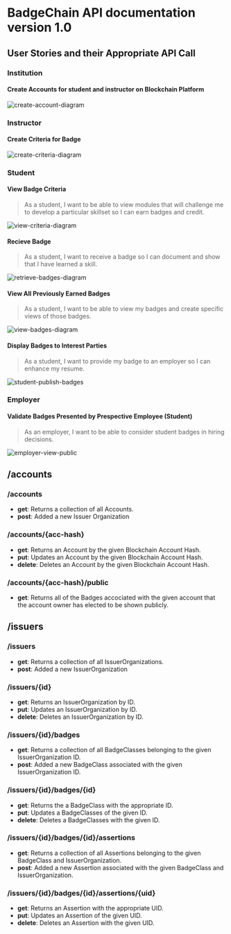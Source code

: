 # BadgeChain API documentation version 1.0

## User Stories and their Appropriate API Call

### Institution

#### Create Accounts for student and instructor on Blockchain Platform

![create-account-diagram](https://utls.github.io/badgechain/downloads/api-flow-diagrams/svgs/institution-create-accounts.svg)

### Instructor

#### Create Criteria for Badge

![create-criteria-diagram](https://utls.github.io/badgechain/downloads/api-flow-diagrams/svgsinstructor-create-criteria.svg)

### Student

#### View Badge Criteria

> As a student, I want to be able to view modules that will challenge me to develop a particular skillset so I can earn badges and credit.

![view-criteria-diagram](https://utls.github.io/badgechain/downloads/api-flow-diagrams/svgsstudent-get-badge-criteria.svg)

#### Recieve Badge

> As a student, I want to receive a badge so I can document and show that I have learned a skill.

![retrieve-badges-diagram](https://utls.github.io/badgechain/downloads/api-flow-diagrams/svgsstudent-retrieve-badge.svg)

#### View All Previously Earned Badges

> As a student, I want to be able to view my badges and create specific views of those badges.

![view-badges-diagram](https://utls.github.io/badgechain/downloads/api-flow-diagrams/svgsstudent-view-badges.svg)

#### Display Badges to Interest Parties

> As a student, I want to provide my badge to an employer so I can enhance my resume.

![student-publish-badges](https://utls.github.io/badgechain/downloads/api-flow-diagrams/svgsstudent-display-public.svg)

### Employer

#### Validate Badges Presented by Prespective Employee (Student)

> As an employer, I want to be able to consider student badges in hiring decisions.

![employer-view-public](https://utls.github.io/badgechain/downloads/api-flow-diagrams/svgsstudent-display-public.svg)



## /accounts

### /accounts

* **get**: Returns a collection of all Accounts.
* **post**: Added a new Issuer Organization

### /accounts/{acc-hash}

* **get**: Returns an Account by the given Blockchain Account Hash.
* **put**: Updates an Account by the given Blockchain Account Hash.
* **delete**: Deletes an Account by the given Blockchain Account Hash.
 
### /accounts/{acc-hash}/public

* **get**: Returns all of the Badges accociated with the given account that the account owner has elected to be shown publicly.

## /issuers

### /issuers

* **get**: Returns a collection of all IssuerOrganizations.
* **post**: Added a new IssuerOrganization

### /issuers/{id}

* **get**: Returns an IssuerOrganization by ID.
* **put**: Updates an IssuerOrganization by ID.
* **delete**: Deletes an IssuerOrganization by ID.

### /issuers/{id}/badges

* **get**: Returns a collection of all BadgeClasses belonging to the given IssuerOrganization ID.
* **post**: Added a new BadgeClass associated with the given IssuerOrganization ID.

### /issuers/{id}/badges/{id}

* **get**: Returns the a BadgeClass with the appropriate ID.
* **put**: Updates a BadgeClasses of the given ID.
* **delete**: Deletes a BadgeClasses with the given ID.

### /issuers/{id}/badges/{id}/assertions

* **get**: Returns a collection of all Assertions belonging to the given BadgeClass and IssuerOrganization.
* **post**: Added a new Assertion associated with the given BadgeClass and IssuerOrganization.

### /issuers/{id}/badges/{id}/assertions/{uid}

* **get**: Returns an Assertion with the appropriate UID.
* **put**: Updates an Assertion of the given UID.
* **delete**: Deletes an Assertion with the given UID.

